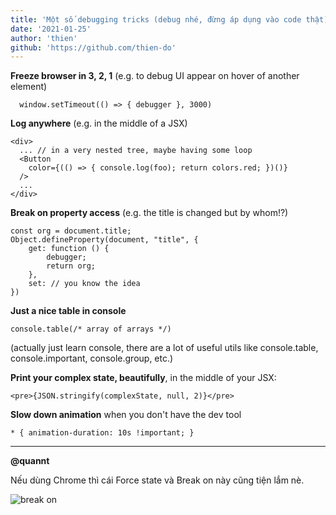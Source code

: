 ```yaml
---
title: 'Một số debugging tricks (debug nhé, đừng áp dụng vào code thật)'
date: '2021-01-25'
author: 'thien'
github: 'https://github.com/thien-do'
---
```

**Freeze browser in 3, 2, 1** (e.g. to debug UI appear on hover of another element)

```
  window.setTimeout(() => { debugger }, 3000)
```

**Log anywhere** (e.g. in the middle of a JSX)

```
<div>
  ... // in a very nested tree, maybe having some loop
  <Button
    color={(() => { console.log(foo); return colors.red; })()}
  />
  ...
</div>
```

**Break on property access** (e.g. the title is changed but by whom!?)

```
const org = document.title;
Object.defineProperty(document, "title", {
    get: function () {
        debugger;
        return org;
    },
    set: // you know the idea
})
```

**Just a nice table in console**
```
console.table(/* array of arrays */)
```
(actually just learn console, there are a lot of useful utils like console.table, console.important, console.group, etc.)

**Print your complex state, beautifully**, in the middle of your JSX:

```
<pre>{JSON.stringify(complexState, null, 2)}</pre>
```
**Slow down animation** when you don't have the dev tool
```
* { animation-duration: 10s !important; }
```

***

**@quannt**

Nếu dùng Chrome thì cái Force state và Break on này cũng tiện lắm nè.

![break on](./images/break.png)